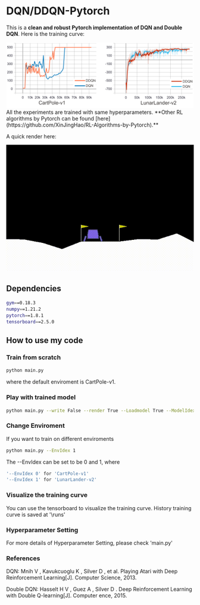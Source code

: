 # DQN/DDQN-Pytorch
This is a **clean and robust Pytorch implementation of DQN and Double DQN**. Here is the training curve:  

<img src="https://github.com/XinJingHao/DQN-DDQN-Pytorch/blob/main/IMGs/DQN_DDQN_result.png"/>
All the experiments are trained with same hyperparameters. **Other RL algorithms by Pytorch can be found [here](https://github.com/XinJingHao/RL-Algorithms-by-Pytorch).**

A quick render here:

![avatar](https://github.com/XinJingHao/DQN-DDQN-Pytorch/blob/main/IMGs/Render%20of%20DDQN.gif)

## Dependencies
```bash
gym==0.18.3  
numpy==1.21.2  
pytorch==1.8.1  
tensorboard==2.5.0
```

## How to use my code
### Train from scratch

```bash
python main.py
```
where the default enviroment is CartPole-v1.  


### Play with trained model
```bash
python main.py --write False --render True --Loadmodel True --ModelIdex 50000
```

### Change Enviroment
If you want to train on different enviroments
```bash
python main.py --EnvIdex 1
```
The --EnvIdex can be set to be 0 and 1, where   
```bash
'--EnvIdex 0' for 'CartPole-v1'  
'--EnvIdex 1' for 'LunarLander-v2'   
```

### Visualize the training curve
You can use the tensorboard to visualize the training curve. History training curve is saved at '\runs'
### Hyperparameter Setting
For more details of Hyperparameter Setting, please check 'main.py'
### References
DQN: Mnih V , Kavukcuoglu K , Silver D , et al. Playing Atari with Deep Reinforcement Learning[J]. Computer Science, 2013. 

Double DQN: Hasselt H V , Guez A , Silver D . Deep Reinforcement Learning with Double Q-learning[J]. Computer ence, 2015.
